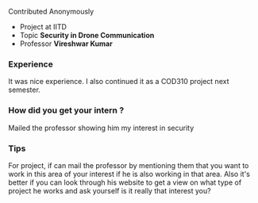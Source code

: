 Contributed Anonymously

- Project at IITD
- Topic **Security in Drone Communication**
- Professor **Vireshwar Kumar**

### Experience
It was nice experience. I also continued it as a COD310 project next semester.

### How did you get your intern ?
Mailed the professor showing him my interest in security 

### Tips
For project, if can mail the professor by mentioning them that you want to work in this area of your interest if he is also working in that area. Also it's better if you can look through his website to get a view on what type of project he works and ask yourself is it really that interest you?

